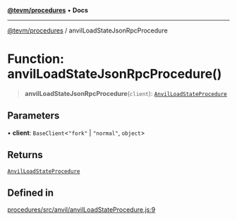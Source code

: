 [**@tevm/procedures**](../README.md) • **Docs**

***

[@tevm/procedures](../globals.md) / anvilLoadStateJsonRpcProcedure

# Function: anvilLoadStateJsonRpcProcedure()

> **anvilLoadStateJsonRpcProcedure**(`client`): [`AnvilLoadStateProcedure`](../type-aliases/AnvilLoadStateProcedure.md)

## Parameters

• **client**: `BaseClient`\<`"fork"` \| `"normal"`, `object`\>

## Returns

[`AnvilLoadStateProcedure`](../type-aliases/AnvilLoadStateProcedure.md)

## Defined in

[procedures/src/anvil/anvilLoadStateProcedure.js:9](https://github.com/evmts/tevm-monorepo/blob/main/packages/procedures/src/anvil/anvilLoadStateProcedure.js#L9)
